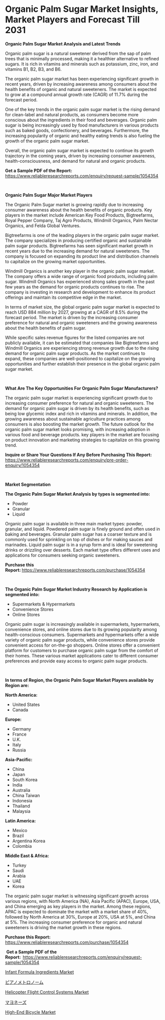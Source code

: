 <p><h1>Organic Palm Sugar Market Insights, Market Players and Forecast Till 2031</h1></p><p><strong>Organic Palm Sugar Market Analysis and Latest Trends</strong></p>
<p><p>Organic palm sugar is a natural sweetener derived from the sap of palm trees that is minimally processed, making it a healthier alternative to refined sugars. It is rich in vitamins and minerals such as potassium, zinc, iron, and vitamins B1, B2, B3, and B6.</p><p>The organic palm sugar market has been experiencing significant growth in recent years, driven by increasing awareness among consumers about the health benefits of organic and natural sweeteners. The market is expected to grow at a compound annual growth rate (CAGR) of 11.7% during the forecast period.</p><p>One of the key trends in the organic palm sugar market is the rising demand for clean-label and natural products, as consumers become more conscious about the ingredients in their food and beverages. Organic palm sugar is being increasingly used by food manufacturers in various products such as baked goods, confectionery, and beverages. Furthermore, the increasing popularity of organic and healthy eating trends is also fueling the growth of the organic palm sugar market.</p><p>Overall, the organic palm sugar market is expected to continue its growth trajectory in the coming years, driven by increasing consumer awareness, health-consciousness, and demand for natural and organic products.</p></p>
<p><strong>Get a Sample PDF of the Report:&nbsp;</strong> <a href="https://www.reliableresearchreports.com/enquiry/request-sample/1054354">https://www.reliableresearchreports.com/enquiry/request-sample/1054354</a></p>
<p>&nbsp;</p>
<p><strong>Organic Palm Sugar Major Market Players</strong></p>
<p><p>The Organic Palm Sugar market is growing rapidly due to increasing consumer awareness about the health benefits of organic products. Key players in the market include American Key Food Products, Bigtreefarms, Royal Pepper Company, Taj Agro Products, Windmill Organics, Palm Nectar Organics, and Felda Global Ventures.</p><p>Bigtreefarms is one of the leading players in the organic palm sugar market. The company specializes in producing certified organic and sustainable palm sugar products. Bigtreefarms has seen significant market growth in recent years due to the increasing demand for natural sweeteners. The company is focused on expanding its product line and distribution channels to capitalize on the growing market opportunities.</p><p>Windmill Organics is another key player in the organic palm sugar market. The company offers a wide range of organic food products, including palm sugar. Windmill Organics has experienced strong sales growth in the past few years as the demand for organic products continues to rise. The company is investing in research and development to enhance its product offerings and maintain its competitive edge in the market.</p><p>In terms of market size, the global organic palm sugar market is expected to reach USD 884 million by 2027, growing at a CAGR of 8.5% during the forecast period. The market is driven by the increasing consumer preference for natural and organic sweeteners and the growing awareness about the health benefits of palm sugar.</p><p>While specific sales revenue figures for the listed companies are not publicly available, it can be estimated that companies like Bigtreefarms and Windmill Organics are experiencing strong revenue growth due to the rising demand for organic palm sugar products. As the market continues to expand, these companies are well-positioned to capitalize on the growing opportunities and further establish their presence in the global organic palm sugar market.</p></p>
<p>&nbsp;</p>
<p><strong>What Are The Key Opportunities For Organic Palm Sugar Manufacturers?</strong></p>
<p><p>The organic palm sugar market is experiencing significant growth due to increasing consumer preference for natural and organic sweeteners. The demand for organic palm sugar is driven by its health benefits, such as being low glycemic index and rich in vitamins and minerals. In addition, the growing awareness about sustainable agriculture practices among consumers is also boosting the market growth. The future outlook for the organic palm sugar market looks promising, with increasing adoption in various food and beverage products. key players in the market are focusing on product innovation and marketing strategies to capitalize on this growing trend.</p></p>
<p><strong>Inquire or Share Your Questions If Any Before Purchasing This Report:</strong> <a href="https://www.reliableresearchreports.com/enquiry/pre-order-enquiry/1054354">https://www.reliableresearchreports.com/enquiry/pre-order-enquiry/1054354</a></p>
<p>&nbsp;</p>
<p><strong>Market Segmentation</strong></p>
<p><strong>The Organic Palm Sugar Market Analysis by types is segmented into:</strong></p>
<p><ul><li>Powder</li><li>Granular</li><li>Liquid</li></ul></p>
<p><p>Organic palm sugar is available in three main market types: powder, granular, and liquid. Powdered palm sugar is finely ground and often used in baking and beverages. Granular palm sugar has a coarser texture and is commonly used for sprinkling on top of dishes or for making sauces and marinades. Liquid palm sugar is in a syrup form and is ideal for sweetening drinks or drizzling over desserts. Each market type offers different uses and applications for consumers seeking organic sweeteners.</p></p>
<p><strong>Purchase this Report:&nbsp;</strong><a href="https://www.reliableresearchreports.com/purchase/1054354">https://www.reliableresearchreports.com/purchase/1054354</a></p>
<p>&nbsp;</p>
<p><strong>The Organic Palm Sugar Market Industry Research by Application is segmented into:</strong></p>
<p><ul><li>Supermarkets & Hypermarkets</li><li>Convenience Stores</li><li>Online Stores</li></ul></p>
<p><p>Organic palm sugar is increasingly available in supermarkets, hypermarkets, convenience stores, and online stores due to its growing popularity among health-conscious consumers. Supermarkets and hypermarkets offer a wide variety of organic palm sugar products, while convenience stores provide convenient access for on-the-go shoppers. Online stores offer a convenient platform for customers to purchase organic palm sugar from the comfort of their homes. These various market applications cater to different consumer preferences and provide easy access to organic palm sugar products.</p></p>
<p>&nbsp;</p>
<p><strong>In terms of Region, the Organic Palm Sugar Market Players available by Region are:</strong></p>
<p>
    <p> <strong> North America: </strong>
        <ul>
            <li>United States</li>
            <li>Canada</li>
        </ul>
        </p> 
    <p> <strong> Europe: </strong>
        <ul>
            <li>Germany</li>
            <li>France</li>
            <li>U.K.</li>
            <li>Italy</li>
            <li>Russia</li>
        </ul>
        </p> 
    <p> <strong> Asia-Pacific: </strong>
        <ul>
            <li>China</li>
            <li>Japan</li>
            <li>South Korea</li>
            <li>India</li>
            <li>Australia</li>
            <li>China Taiwan</li>
            <li>Indonesia</li>
            <li>Thailand</li>
            <li>Malaysia</li>
        </ul>
        </p> 
    <p> <strong> Latin America: </strong>
        <ul>
            <li>Mexico</li>
            <li>Brazil</li>
            <li>Argentina Korea</li>
            <li>Colombia</li>
        </ul>
        </p> 
    <p> <strong> Middle East & Africa: </strong>
        <ul>
            <li>Turkey</li>
            <li>Saudi</li>
            <li>Arabia</li>
            <li>UAE</li>
            <li>Korea</li>
        </ul>
    </p>
    </p>
<p><p>The organic palm sugar market is witnessing significant growth across various regions, with North America (NA), Asia Pacific (APAC), Europe, USA, and China emerging as key players in the market. Among these regions, APAC is expected to dominate the market with a market share of 40%, followed by North America at 30%, Europe at 20%, USA at 5%, and China at 5%. The increasing consumer preference for organic and natural sweeteners is driving the market growth in these regions.</p></p>
<p><strong>Purchase this Report: </strong><a href="https://www.reliableresearchreports.com/purchase/1054354">https://www.reliableresearchreports.com/purchase/1054354</a></p>
<p>&nbsp;<strong>Get a Sample PDF of the Report:&nbsp;&nbsp;</strong><a href="https://www.reliableresearchreports.com/enquiry/request-sample/1054354">https://www.reliableresearchreports.com/enquiry/request-sample/1054354</a></p>
<p><strong></strong></p>
<p><p><a href="https://github.com/dimitrishawkinswaynenp91rgz/Market-Research-Report-List-2/blob/main/infant-formula-ingredients-market.md">Infant Formula Ingredients Market</a></p><p><a href="https://github.com/avbqbctihcbe2/Market-Research-Report-List-1/blob/main/121229617645.md">ピアノメトロノーム</a></p><p><a href="https://issuu.com/reportprime-2/docs/helicopter-flight-control-systems-market-size-2030">Helicopter Flight Control Systems Market</a></p><p><a href="https://github.com/luffiazaza/Market-Research-Report-List-1/blob/main/975656317646.md">マヨネーズ</a></p><p><a href="https://issuu.com/reportprime-2/docs/high-end-bicycle-market-size-2030.pptx">High-End Bicycle Market</a></p></p>